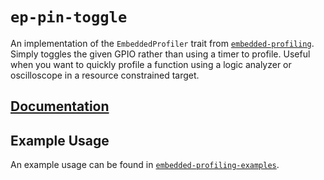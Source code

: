 # `ep-pin-toggle`

An implementation of the `EmbeddedProfiler` trait from [`embedded-profiling`].
Simply toggles the given GPIO rather than using a timer to profile. Useful when
you want to quickly profile a function using a logic analyzer or oscilloscope
in a resource constrained target.

## [Documentation](https://docs.rs/ep-pin-toggle/)

[`embedded-profiling`]: https://docs.rs/embedded-profiling

## Example Usage

An example usage can be found in [`embedded-profiling-examples`](https://github.com/TDHolmes/embedded-profiling).